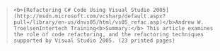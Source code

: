 <blockquote dir="ltr" style="MARGIN-RIGHT: 0px">

    <b>[Refactoring C# Code Using Visual Studio 2005](http://msdn.microsoft.com/vcsharp/default.aspx?pull=/library/en-us/dnvs05/html/vs05_refac.asp)</b>Andrew W. TroelsenIntertech Training<b>Summary:</b> This article examines the role of code refactoring, and the refactoring techniques supported by Visual Studio 2005. (23 printed pages)

</blockquote>